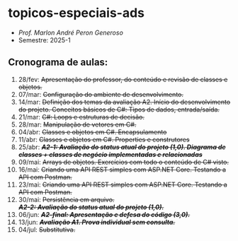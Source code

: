 # topicos-especiais-ads
- _Prof. Marlon André Peron Generoso_
- Semestre: 2025-1

## Cronograma de aulas:
1. 28/fev: ~~Apresentação do professor, do conteúdo e revisão de classes e objetos.~~
2. 07/mar: ~~Configuração do ambiente de desenvolvimento.~~
3. 14/mar: ~~Definição dos temas da avaliação A2. Início do desenvolvimento do projeto. Conceitos básicos de C#: Tipos de dados, entrada/saída.~~
4. 21/mar: ~~C#: Loops e estruturas de decisão.~~
5. 28/mar: ~~Manipulação de vetores em C#.~~
6. 04/abr: ~~Classes e objetos em C#. Encapsulamento~~
7. 11/abr: ~~Classes e objetos em C#. Properties e construtores~~
8. 25/abr: ~~**_A2-1: Avaliação do status atual do projeto (1,0). Diagrama de classes + classes de negócio implementadas e relacionadas_**~~
9. 09/mai: ~~Arrays de objetos. Exercícios com todo o conteúdo de C# visto.~~
10. 16/mai: ~~Criando uma API REST simples com ASP.NET Core. Testando a API com Postman.~~
11. 23/mai: ~~Criando uma API REST simples com ASP.NET Core. Testando a API com Postman.~~
12. 30/mai: ~~Persistência em arquivo.
    <br/>**_A2-2: Avaliação do status atual do projeto (1,0)._**~~
18. 06/jun: ~~**_A2-final: Apresentação e defesa do código (3,0)._**~~
19. 13/jun: ~~**_Avaliação A1. Prova individual sem consulta._**~~
20. 04/jul: ~~Substitutiva.~~
